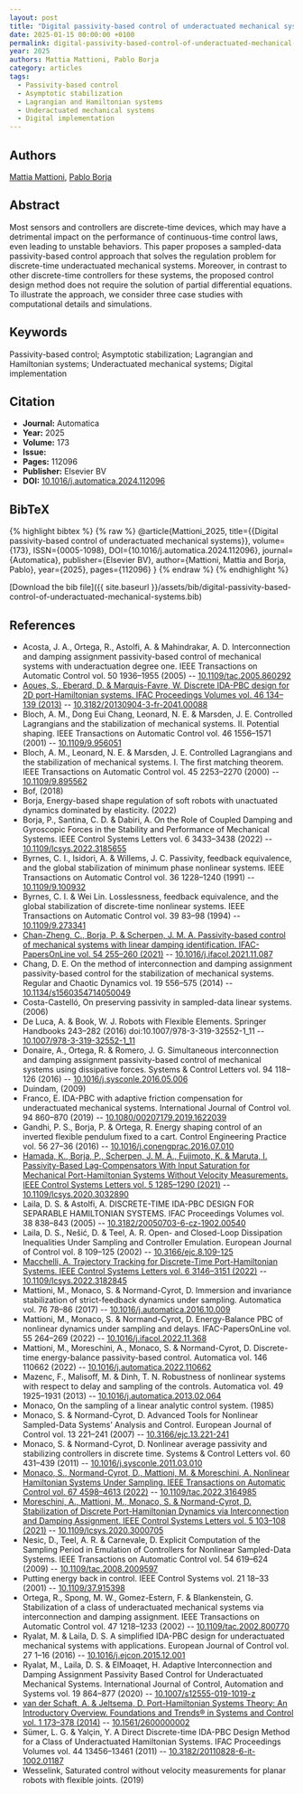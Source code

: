 ```yaml
---
layout: post
title: "Digital passivity-based control of underactuated mechanical systems"
date: 2025-01-15 00:00:00 +0100
permalink: digital-passivity-based-control-of-underactuated-mechanical-systems
year: 2025
authors: Mattia Mattioni, Pablo Borja
category: articles
tags:
  - Passivity-based control
  - Asymptotic stabilization
  - Lagrangian and Hamiltonian systems
  - Underactuated mechanical systems
  - Digital implementation
---
```

 
## Authors
[Mattia Mattioni](authors/mattia-mattioni), [Pablo Borja](authors/luis-pablo-borja)
 
## Abstract
Most sensors and controllers are discrete-time devices, which may have a detrimental impact on the performance of continuous-time control laws, even leading to unstable behaviors. This paper proposes a sampled-data passivity-based control approach that solves the regulation problem for discrete-time underactuated mechanical systems. Moreover, in contrast to other discrete-time controllers for these systems, the proposed control design method does not require the solution of partial differential equations. To illustrate the approach, we consider three case studies with computational details and simulations.
 
## Keywords
Passivity-based control; Asymptotic stabilization; Lagrangian and Hamiltonian systems; Underactuated mechanical systems; Digital implementation
 
## Citation
- **Journal:** Automatica
- **Year:** 2025
- **Volume:** 173
- **Issue:** 
- **Pages:** 112096
- **Publisher:** Elsevier BV
- **DOI:** [10.1016/j.automatica.2024.112096](https://doi.org/10.1016/j.automatica.2024.112096)
 
## BibTeX
{% highlight bibtex %}
{% raw %}
@article{Mattioni_2025,
  title={{Digital passivity-based control of underactuated mechanical systems}},
  volume={173},
  ISSN={0005-1098},
  DOI={10.1016/j.automatica.2024.112096},
  journal={Automatica},
  publisher={Elsevier BV},
  author={Mattioni, Mattia and Borja, Pablo},
  year={2025},
  pages={112096}
}
{% endraw %}
{% endhighlight %}
 
[Download the bib file]({{ site.baseurl }}/assets/bib/digital-passivity-based-control-of-underactuated-mechanical-systems.bib)
 
## References
- Acosta, J. A., Ortega, R., Astolfi, A. & Mahindrakar, A. D. Interconnection and damping assignment passivity-based control of mechanical systems with underactuation degree one. IEEE Transactions on Automatic Control vol. 50 1936–1955 (2005) -- [10.1109/tac.2005.860292](https://doi.org/10.1109/tac.2005.860292)
- [Aoues, S., Eberard, D. & Marquis-Favre, W. Discrete IDA-PBC design for 2D port-Hamiltonian systems. IFAC Proceedings Volumes vol. 46 134–139 (2013)](discrete-ida-pbc-design-for-2d-port-hamiltonian-systems) -- [10.3182/20130904-3-fr-2041.00088](https://doi.org/10.3182/20130904-3-fr-2041.00088)
- Bloch, A. M., Dong Eui Chang, Leonard, N. E. & Marsden, J. E. Controlled Lagrangians and the stabilization of mechanical systems. II. Potential shaping. IEEE Transactions on Automatic Control vol. 46 1556–1571 (2001) -- [10.1109/9.956051](https://doi.org/10.1109/9.956051)
- Bloch, A. M., Leonard, N. E. & Marsden, J. E. Controlled Lagrangians and the stabilization of mechanical systems. I. The first matching theorem. IEEE Transactions on Automatic Control vol. 45 2253–2270 (2000) -- [10.1109/9.895562](https://doi.org/10.1109/9.895562)
- Bof, (2018)
- Borja, Energy-based shape regulation of soft robots with unactuated dynamics dominated by elasticity. (2022)
- Borja, P., Santina, C. D. & Dabiri, A. On the Role of Coupled Damping and Gyroscopic Forces in the Stability and Performance of Mechanical Systems. IEEE Control Systems Letters vol. 6 3433–3438 (2022) -- [10.1109/lcsys.2022.3185655](https://doi.org/10.1109/lcsys.2022.3185655)
- Byrnes, C. I., Isidori, A. & Willems, J. C. Passivity, feedback equivalence, and the global stabilization of minimum phase nonlinear systems. IEEE Transactions on Automatic Control vol. 36 1228–1240 (1991) -- [10.1109/9.100932](https://doi.org/10.1109/9.100932)
- Byrnes, C. I. & Wei Lin. Losslessness, feedback equivalence, and the global stabilization of discrete-time nonlinear systems. IEEE Transactions on Automatic Control vol. 39 83–98 (1994) -- [10.1109/9.273341](https://doi.org/10.1109/9.273341)
- [Chan-Zheng, C., Borja, P. & Scherpen, J. M. A. Passivity-based control of mechanical systems with linear damping identification. IFAC-PapersOnLine vol. 54 255–260 (2021)](passivity-based-control-of-mechanical-systems-with-linear-damping-identification) -- [10.1016/j.ifacol.2021.11.087](https://doi.org/10.1016/j.ifacol.2021.11.087)
- Chang, D. E. On the method of interconnection and damping assignment passivity-based control for the stabilization of mechanical systems. Regular and Chaotic Dynamics vol. 19 556–575 (2014) -- [10.1134/s1560354714050049](https://doi.org/10.1134/s1560354714050049)
- Costa-Castelló, On preserving passivity in sampled-data linear systems. (2006)
- De Luca, A. & Book, W. J. Robots with Flexible Elements. Springer Handbooks 243–282 (2016) doi:10.1007/978-3-319-32552-1_11 -- [10.1007/978-3-319-32552-1_11](https://doi.org/10.1007/978-3-319-32552-1_11)
- Donaire, A., Ortega, R. & Romero, J. G. Simultaneous interconnection and damping assignment passivity-based control of mechanical systems using dissipative forces. Systems &amp; Control Letters vol. 94 118–126 (2016) -- [10.1016/j.sysconle.2016.05.006](https://doi.org/10.1016/j.sysconle.2016.05.006)
- Duindam, (2009)
- Franco, E. IDA-PBC with adaptive friction compensation for underactuated mechanical systems. International Journal of Control vol. 94 860–870 (2019) -- [10.1080/00207179.2019.1622039](https://doi.org/10.1080/00207179.2019.1622039)
- Gandhi, P. S., Borja, P. & Ortega, R. Energy shaping control of an inverted flexible pendulum fixed to a cart. Control Engineering Practice vol. 56 27–36 (2016) -- [10.1016/j.conengprac.2016.07.010](https://doi.org/10.1016/j.conengprac.2016.07.010)
- [Hamada, K., Borja, P., Scherpen, J. M. A., Fujimoto, K. & Maruta, I. Passivity-Based Lag-Compensators With Input Saturation for Mechanical Port-Hamiltonian Systems Without Velocity Measurements. IEEE Control Systems Letters vol. 5 1285–1290 (2021)](passivity-based-lag-compensators-with-input-saturation-for-mechanical-port-hamiltonian-systems-without-velocity-measurements0) -- [10.1109/lcsys.2020.3032890](https://doi.org/10.1109/lcsys.2020.3032890)
- Laila, D. S. & Astolfi, A. DISCRETE-TIME IDA-PBC DESIGN FOR SEPARABLE HAMILTONIAN SYSTEMS. IFAC Proceedings Volumes vol. 38 838–843 (2005) -- [10.3182/20050703-6-cz-1902.00540](https://doi.org/10.3182/20050703-6-cz-1902.00540)
- Laila, D. S., Nešić, D. & Teel, A. R. Open- and Closed-Loop Dissipation Inequalities Under Sampling and Controller Emulation. European Journal of Control vol. 8 109–125 (2002) -- [10.3166/ejc.8.109-125](https://doi.org/10.3166/ejc.8.109-125)
- [Macchelli, A. Trajectory Tracking for Discrete-Time Port-Hamiltonian Systems. IEEE Control Systems Letters vol. 6 3146–3151 (2022)](trajectory-tracking-for-discrete-time-port-hamiltonian-systems) -- [10.1109/lcsys.2022.3182845](https://doi.org/10.1109/lcsys.2022.3182845)
- Mattioni, M., Monaco, S. & Normand-Cyrot, D. Immersion and invariance stabilization of strict-feedback dynamics under sampling. Automatica vol. 76 78–86 (2017) -- [10.1016/j.automatica.2016.10.009](https://doi.org/10.1016/j.automatica.2016.10.009)
- Mattioni, M., Monaco, S. & Normand-Cyrot, D. Energy-Balance PBC of nonlinear dynamics under sampling and delays. IFAC-PapersOnLine vol. 55 264–269 (2022) -- [10.1016/j.ifacol.2022.11.368](https://doi.org/10.1016/j.ifacol.2022.11.368)
- Mattioni, M., Moreschini, A., Monaco, S. & Normand-Cyrot, D. Discrete-time energy-balance passivity-based control. Automatica vol. 146 110662 (2022) -- [10.1016/j.automatica.2022.110662](https://doi.org/10.1016/j.automatica.2022.110662)
- Mazenc, F., Malisoff, M. & Dinh, T. N. Robustness of nonlinear systems with respect to delay and sampling of the controls. Automatica vol. 49 1925–1931 (2013) -- [10.1016/j.automatica.2013.02.064](https://doi.org/10.1016/j.automatica.2013.02.064)
- Monaco, On the sampling of a linear analytic control system. (1985)
- Monaco, S. & Normand-Cyrot, D. Advanced Tools for Nonlinear Sampled-Data Systems’ Analysis and Control. European Journal of Control vol. 13 221–241 (2007) -- [10.3166/ejc.13.221-241](https://doi.org/10.3166/ejc.13.221-241)
- Monaco, S. & Normand-Cyrot, D. Nonlinear average passivity and stabilizing controllers in discrete time. Systems &amp; Control Letters vol. 60 431–439 (2011) -- [10.1016/j.sysconle.2011.03.010](https://doi.org/10.1016/j.sysconle.2011.03.010)
- [Monaco, S., Normand-Cyrot, D., Mattioni, M. & Moreschini, A. Nonlinear Hamiltonian Systems Under Sampling. IEEE Transactions on Automatic Control vol. 67 4598–4613 (2022)](nonlinear-hamiltonian-systems-under-sampling) -- [10.1109/tac.2022.3164985](https://doi.org/10.1109/tac.2022.3164985)
- [Moreschini, A., Mattioni, M., Monaco, S. & Normand-Cyrot, D. Stabilization of Discrete Port-Hamiltonian Dynamics via Interconnection and Damping Assignment. IEEE Control Systems Letters vol. 5 103–108 (2021)](stabilization-of-discrete-port-hamiltonian-dynamics-via-interconnection-and-damping-assignment) -- [10.1109/lcsys.2020.3000705](https://doi.org/10.1109/lcsys.2020.3000705)
- Nesic, D., Teel, A. R. & Carnevale, D. Explicit Computation of the Sampling Period in Emulation of Controllers for Nonlinear Sampled-Data Systems. IEEE Transactions on Automatic Control vol. 54 619–624 (2009) -- [10.1109/tac.2008.2009597](https://doi.org/10.1109/tac.2008.2009597)
- Putting energy back in control. IEEE Control Systems vol. 21 18–33 (2001) -- [10.1109/37.915398](https://doi.org/10.1109/37.915398)
- Ortega, R., Spong, M. W., Gomez-Estern, F. & Blankenstein, G. Stabilization of a class of underactuated mechanical systems via interconnection and damping assignment. IEEE Transactions on Automatic Control vol. 47 1218–1233 (2002) -- [10.1109/tac.2002.800770](https://doi.org/10.1109/tac.2002.800770)
- Ryalat, M. & Laila, D. S. A simplified IDA-PBC design for underactuated mechanical systems with applications. European Journal of Control vol. 27 1–16 (2016) -- [10.1016/j.ejcon.2015.12.001](https://doi.org/10.1016/j.ejcon.2015.12.001)
- Ryalat, M., Laila, D. S. & ElMoaqet, H. Adaptive Interconnection and Damping Assignment Passivity Based Control for Underactuated Mechanical Systems. International Journal of Control, Automation and Systems vol. 19 864–877 (2020) -- [10.1007/s12555-019-1019-z](https://doi.org/10.1007/s12555-019-1019-z)
- [van der Schaft, A. & Jeltsema, D. Port-Hamiltonian Systems Theory: An Introductory Overview. Foundations and Trends® in Systems and Control vol. 1 173–378 (2014)](port-hamiltonian-systems-theory-an-introductory-overview) -- [10.1561/2600000002](https://doi.org/10.1561/2600000002)
- Sümer, L. G. & Yalçin, Y. A Direct Discrete-time IDA-PBC Design Method for a Class of Underactuated Hamiltonian Systems. IFAC Proceedings Volumes vol. 44 13456–13461 (2011) -- [10.3182/20110828-6-it-1002.01187](https://doi.org/10.3182/20110828-6-it-1002.01187)
- Wesselink, Saturated control without velocity measurements for planar robots with flexible joints. (2019)

